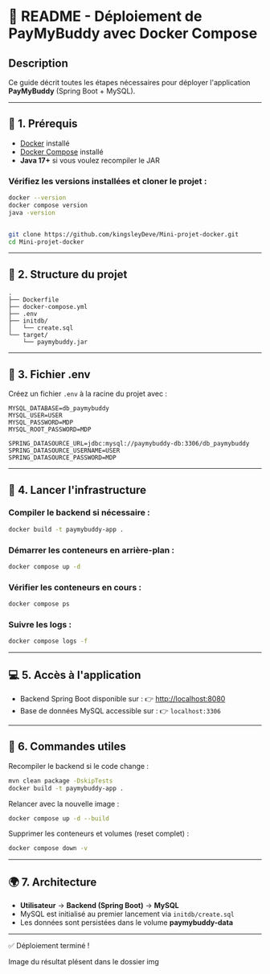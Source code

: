 # 🚀 README - Déploiement de PayMyBuddy avec Docker Compose

## Description
Ce guide décrit toutes les étapes nécessaires pour déployer l'application **PayMyBuddy** (Spring Boot + MySQL).

---

## 🔄 1. Prérequis

- [Docker](https://docs.docker.com/get-docker/) installé  
- [Docker Compose](https://docs.docker.com/compose/) installé  
- **Java 17+** si vous voulez recompiler le JAR  

### Vérifiez les versions installées et cloner le projet :
```bash
docker --version
docker compose version
java -version


git clone https://github.com/kingsleyDeve/Mini-projet-docker.git
cd Mini-projet-docker
```

---

## 📂 2. Structure du projet

```
.
├── Dockerfile
├── docker-compose.yml
├── .env
├── initdb/
│   └── create.sql
└── target/
    └── paymybuddy.jar
```

---

## 📝 3. Fichier .env

Créez un fichier `.env` à la racine du projet avec :

```dotenv
MYSQL_DATABASE=db_paymybuddy
MYSQL_USER=USER
MYSQL_PASSWORD=MDP
MYSQL_ROOT_PASSWORD=MDP

SPRING_DATASOURCE_URL=jdbc:mysql://paymybuddy-db:3306/db_paymybuddy
SPRING_DATASOURCE_USERNAME=USER
SPRING_DATASOURCE_PASSWORD=MDP
```

---

## 🐳 4. Lancer l'infrastructure

### Compiler le backend si nécessaire :
```bash
docker build -t paymybuddy-app .
```

### Démarrer les conteneurs en arrière-plan :
```bash
docker compose up -d
```

### Vérifier les conteneurs en cours :
```bash
docker compose ps
```

### Suivre les logs :
```bash
docker compose logs -f
```

---

## 💻 5. Accès à l'application

- Backend Spring Boot disponible sur : 👉 [http://localhost:8080](http://localhost:8080)  
- Base de données MySQL accessible sur : 👉 `localhost:3306`  

---

## 🔧 6. Commandes utiles

Recompiler le backend si le code change :
```bash
mvn clean package -DskipTests
docker build -t paymybuddy-app .
```

Relancer avec la nouvelle image :
```bash
docker compose up -d --build
```

Supprimer les conteneurs et volumes (reset complet) :
```bash
docker compose down -v
```

---

## 🌍 7. Architecture

- **Utilisateur** → **Backend (Spring Boot)** → **MySQL**  
- MySQL est initialisé au premier lancement via `initdb/create.sql`  
- Les données sont persistées dans le volume **paymybuddy-data**

---

✅ Déploiement terminé !

Image du résultat plésent dans le dossier img
